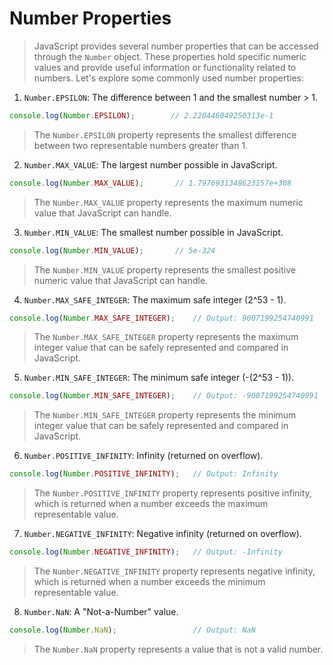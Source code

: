# Number Properties
> JavaScript provides several number properties that can be accessed through the `Number` object. These properties hold specific numeric values and provide useful information or functionality related to numbers. Let's explore some commonly used number properties:

1. `Number.EPSILON`: The difference between 1 and the smallest number > 1.

```javascript
console.log(Number.EPSILON);        // 2.220446049250313e-1
```

> The `Number.EPSILON` property represents the smallest difference between two representable numbers greater than 1.

2. `Number.MAX_VALUE`: The largest number possible in JavaScript.

```javascript
console.log(Number.MAX_VALUE);       // 1.7976931348623157e+308
```

> The `Number.MAX_VALUE` property represents the maximum numeric value that JavaScript can handle.

3. `Number.MIN_VALUE`: The smallest number possible in JavaScript.

```javascript
console.log(Number.MIN_VALUE);       // 5e-324
```

> The `Number.MIN_VALUE` property represents the smallest positive numeric value that JavaScript can handle.

4. `Number.MAX_SAFE_INTEGER`: The maximum safe integer (2^53 - 1).

```javascript
console.log(Number.MAX_SAFE_INTEGER);    // Output: 9007199254740991
```

> The `Number.MAX_SAFE_INTEGER` property represents the maximum integer value that can be safely represented and compared in JavaScript.

5. `Number.MIN_SAFE_INTEGER`: The minimum safe integer (-(2^53 - 1)).

```javascript
console.log(Number.MIN_SAFE_INTEGER);    // Output: -9007199254740991
```

> The `Number.MIN_SAFE_INTEGER` property represents the minimum integer value that can be safely represented and compared in JavaScript.

6. `Number.POSITIVE_INFINITY`: Infinity (returned on overflow).

```javascript
console.log(Number.POSITIVE_INFINITY);   // Output: Infinity
```

> The `Number.POSITIVE_INFINITY` property represents positive infinity, which is returned when a number exceeds the maximum representable value.

7. `Number.NEGATIVE_INFINITY`: Negative infinity (returned on overflow).

```javascript
console.log(Number.NEGATIVE_INFINITY);   // Output: -Infinity
```

> The `Number.NEGATIVE_INFINITY` property represents negative infinity, which is returned when a number exceeds the minimum representable value.

8. `Number.NaN`: A "Not-a-Number" value.

```javascript
console.log(Number.NaN);                 // Output: NaN
```

>The `Number.NaN` property represents a value that is not a valid number.
